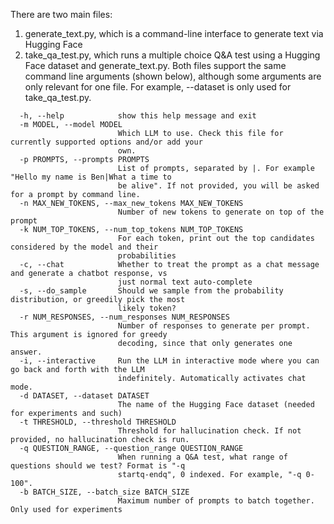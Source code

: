 There are two main files:
1. generate_text.py, which is a command-line interface to generate text via Hugging Face
2. take_qa_test.py, which runs a multiple choice Q&A test using a Hugging Face dataset and generate_text.py.
Both files support the same command line arguments (shown below), although some arguments are only relevant for one file. For example, --dataset is only used for take_qa_test.py.

```
  -h, --help            show this help message and exit
  -m MODEL, --model MODEL
                        Which LLM to use. Check this file for currently supported options and/or add your
                        own.
  -p PROMPTS, --prompts PROMPTS
                        List of prompts, separated by |. For example "Hello my name is Ben|What a time to
                        be alive". If not provided, you will be asked for a prompt by command line.
  -n MAX_NEW_TOKENS, --max_new_tokens MAX_NEW_TOKENS
                        Number of new tokens to generate on top of the prompt
  -k NUM_TOP_TOKENS, --num_top_tokens NUM_TOP_TOKENS
                        For each token, print out the top candidates considered by the model and their
                        probabilities
  -c, --chat            Whether to treat the prompt as a chat message and generate a chatbot response, vs
                        just normal text auto-complete
  -s, --do_sample       Should we sample from the probability distribution, or greedily pick the most
                        likely token?
  -r NUM_RESPONSES, --num_responses NUM_RESPONSES
                        Number of responses to generate per prompt. This argument is ignored for greedy
                        decoding, since that only generates one answer.
  -i, --interactive     Run the LLM in interactive mode where you can go back and forth with the LLM
                        indefinitely. Automatically activates chat mode.
  -d DATASET, --dataset DATASET
                        The name of the Hugging Face dataset (needed for experiments and such)
  -t THRESHOLD, --threshold THRESHOLD
                        Threshold for hallucination check. If not provided, no hallucination check is run.
  -q QUESTION_RANGE, --question_range QUESTION_RANGE
                        When running a Q&A test, what range of questions should we test? Format is "-q
                        startq-endq", 0 indexed. For example, "-q 0-100".
  -b BATCH_SIZE, --batch_size BATCH_SIZE
                        Maximum number of prompts to batch together. Only used for experiments
```
